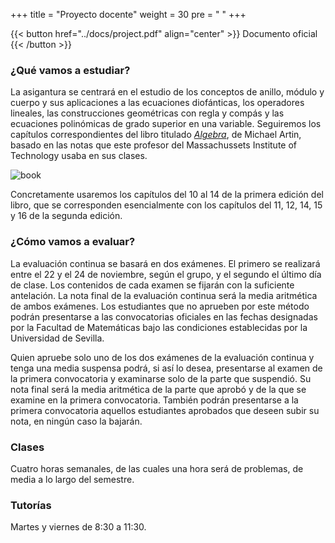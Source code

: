 +++
title = "Proyecto docente"
weight = 30
pre = "<i class='fa fa-book'></i> "
+++

{{< button href="../docs/project.pdf" align="center" >}} Documento oficial {{< /button >}}

### ¿Qué vamos a estudiar?

La asigantura se centrará en el estudio de los conceptos de anillo, módulo y cuerpo y sus aplicaciones a las ecuaciones diofánticas, los operadores lineales, las construcciones geométricas con regla y compás y las ecuaciones polinómicas de grado superior en una variable. Seguiremos los capítulos correspondientes del libro titulado [*Algebra*](http://encore.fama.us.es/iii/encore/record/C__Rb1729980), de Michael Artin, basado en las notas que este profesor del Massachussets Institute of Technology usaba en sus clases. 

![book](../images/book.jpeg)

Concretamente usaremos los capítulos del 10 al 14 de la primera edición del libro, que se corresponden esencialmente con los capítulos del 11, 12, 14, 15 y 16 de la segunda edición. 

### ¿Cómo vamos a evaluar?

La evaluación continua se basará en dos exámenes. El primero se realizará entre el 22 y el 24 de noviembre, según el grupo, y el segundo el último día de clase. Los contenidos de cada examen se fijarán con la suficiente antelación. La nota final de la evaluación continua será la media aritmética de ambos exámenes. Los estudiantes que no aprueben por este método podrán presentarse a las convocatorias oficiales en las fechas designadas por la Facultad de Matemáticas bajo las condiciones establecidas por la Universidad de Sevilla. 

Quien apruebe solo uno de los dos exámenes de la evaluación continua y tenga una media suspensa podrá, si así lo desea, presentarse al examen de la primera convocatoria y examinarse solo de la parte que suspendió. Su nota final será la media aritmética de la parte que aprobó y de la que se examine en la primera convocatoria. También podrán presentarse a la primera convocatoria aquellos estudiantes aprobados que deseen subir su nota, en ningún caso la bajarán.


### Clases

Cuatro horas semanales, de las cuales una hora será de problemas, de media a lo largo del semestre.

### Tutorías

Martes y viernes de 8:30 a 11:30.
